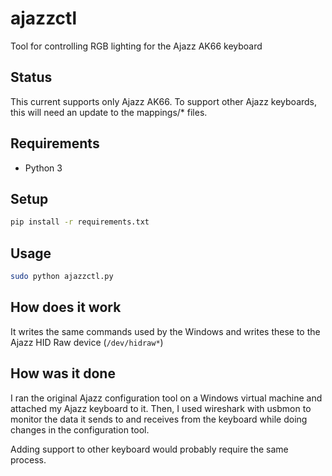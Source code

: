 # ajazzctl
Tool for controlling RGB lighting for the Ajazz AK66 keyboard

## Status
This current supports only Ajazz AK66. To support other Ajazz keyboards, this will need an update to the mappings/* files.

## Requirements
* Python 3

## Setup
```sh
pip install -r requirements.txt
```

## Usage
```sh
sudo python ajazzctl.py
```

## How does it work
It writes the same commands used by the Windows and writes these to the Ajazz HID Raw device (`/dev/hidraw*`)

## How was it done
I ran the original Ajazz configuration tool on a Windows virtual machine and attached my Ajazz keyboard to it. Then, I used wireshark with usbmon to monitor the data it sends to and receives from the keyboard while doing changes in the configuration tool.

Adding support to other keyboard would probably require the same process.

